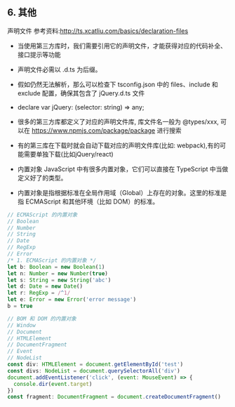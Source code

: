 ## 6. 其他  

 声明文件 
    参考资料:http://ts.xcatliu.com/basics/declaration-files
- 当使用第三方库时，我们需要引用它的声明文件，才能获得对应的代码补全、接口提示等功能
- 声明文件必需以 .d.ts 为后缀。
- 假如仍然无法解析，那么可以检查下 tsconfig.json 中的 files、include 和 exclude 配置，确保其包含了 jQuery.d.ts 文件
- declare var jQuery: (selector: string) => any;
- 很多的第三方库都定义了对应的声明文件库, 库文件名一般为 @types/xxx, 可以在 https://www.npmjs.com/package/package 进行搜索
- 有的第三库在下载时就会自动下载对应的声明文件库(比如: webpack),有的可能需要单独下载(比如jQuery/react)

- 内置对象 JavaScript 中有很多内置对象，它们可以直接在 TypeScript 中当做定义好了的类型。 
- 内置对象是指根据标准在全局作用域（Global）上存在的对象。这里的标准是指 ECMAScript 和其他环境（比如 DOM）的标准。

```js
// ECMAScript 的内置对象 
// Boolean
// Number
// String
// Date
// RegExp
// Error 
/* 1. ECMAScript 的内置对象 */
let b: Boolean = new Boolean(1)
let n: Number = new Number(true)
let s: String = new String('abc')
let d: Date = new Date()
let r: RegExp = /^1/
let e: Error = new Error('error message')
b = true

// BOM 和 DOM 的内置对象 
// Window
// Document
// HTMLElement
// DocumentFragment
// Event
// NodeList
const div: HTMLElement = document.getElementById('test')
const divs: NodeList = document.querySelectorAll('div')
document.addEventListener('click', (event: MouseEvent) => {
  console.dir(event.target)
})
const fragment: DocumentFragment = document.createDocumentFragment()
```